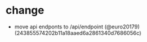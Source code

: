 # change

* move api endponts to /api/endpoint (@euro20179) (243855574202b11a18aaed6a2861340d7686056c)


